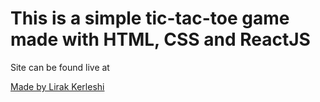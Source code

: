 <h1>This is a simple tic-tac-toe game made with HTML, CSS and ReactJS </h1>

<p>Site can be found live at <a href="https://l1rak.github.io/tic-tac-toe/"> </p>
<p>Made by Lirak Kerleshi</p>